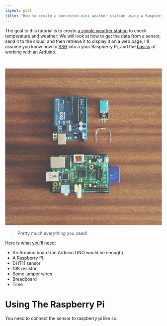```yaml
---
layout: post
title: "How to create a connected mini weather station using a Raspberry pi and/or an Arduino board"
---
```


The goal to this tutorial is to create [a simple weather station](http://weather.aissam.me) to check temperature and weather: We will look at how to get the data from a sensor, send it to the cloud, and then retrieve it to display it on a web page, I'll assume you know how to [SSH](FIXME) into a your Raspberry Pi, and the [basics](FIXME!) of working with an Arduino.

<br>

![Arduino + Raspberry Pi](/images/arduinopluspi.jpg)
<br>


> Pretty much everything you need!

Here is what you'll need:

* An Arduino board (an Arduino UNO would be enough)
* A Raspberry Pi.
* DHT11 sensor
* 10K resistor
* Some jumper wires
* Breadboard
* Time

# Using The Raspberry Pi
You need to connect the sensor to raspberry pi like so:





